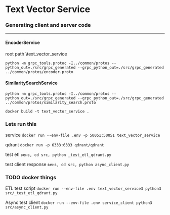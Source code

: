 # Text Vector Service

### Generating client and server code
__________________________
#### EncoderService

root path \text_vector_service

`python -m grpc_tools.protoc -I../common/protos --python_out=./src/grpc_generated --grpc_python_out=./src/grpc_generated ../common/protos/encoder.proto`

#### SimilaritySearchService
`python -m grpc_tools.protoc -I../common/protos --python_out=./src/grpc_generated --grpc_python_out=./src/grpc_generated ../common/protos/similarity_search.proto`

`docker build -t text_vector_service .`


### Lets run this
service
`docker run --env-file .env -p 50051:50051 text_vector_service`

qdrant
`docker run -p 6333:6333 qdrant/qdrant`

test etl
`венв, cd src, python _test_etl_qdrant.py`

test client response
`венв, cd src, python async_client.py`

### TODO docker things

ETL test script
`docker run --env-file .env text_vector_service3 python3 src/_test_etl_qdrant.py`

Async test client
`docker run --env-file .env service_client python3 src/async_client.py
`

